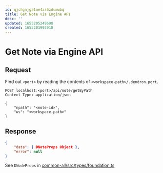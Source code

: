 ```yaml
---
id: qjchgnjga1ne4zs6zdumwbq
title: Get Note via Engine API
desc: ''
updated: 1655205249698
created: 1655201992918
---
```


# Get Note via Engine API

## Request
Find out `<port>` by reading the contents of `<workspace-path>/.dendron.port`.

```http
POST localhost:<port>/api/note/getByPath
Content-Type: application/json

{
    "npath": "<note-id>",
    "ws": "<workspace-path>"
}
```

## Response

```json
{
    "data": { DNoteProps Object },
    "error": null
}
```

See `DNodeProps` in
[common-all/src/types/foundation.ts](https://github.com/dendronhq/dendron/blob/master/packages/common-all/src/types/foundation.ts)

